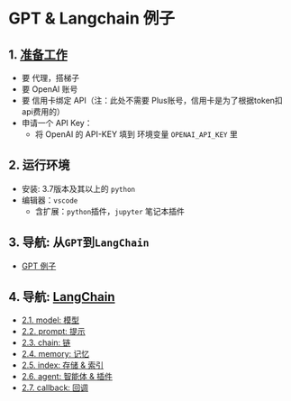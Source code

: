 # GPT & Langchain 例子

## 1. [准备工作](./src/share/00_setup.md)

+ 要 代理，搭梯子
+ 要 OpenAI 账号
+ 要 信用卡绑定 API（注：此处不需要 Plus账号，信用卡是为了根据token扣api费用的）
+ 申请一个 API Key：
    - 将 OpenAI 的 API-KEY 填到 环境变量 `OPENAI_API_KEY` 里

## 2. 运行环境

+ 安装: 3.7版本及其以上的 `python` 
+ 编辑器：`vscode`
    - 含扩展：`python`插件，`jupyter` 笔记本插件

## 3. 导航: 从`GPT`到`LangChain`

+ [GPT 例子](./src/share/01_chagpt.ipynb)

## 4. 导航: [LangChain](https://python.langchain.com/en/latest/)

+ [2.1. model: 模型](./src/components/01_model.ipynb)
+ [2.2. prompt: 提示](./src/components/02_prompt.ipynb)
+ [2.3. chain: 链](./src/components/03_chain.ipynb)
+ [2.4. memory: 记忆](./src/components/04_memory.ipynb)
+ [2.5. index: 存储 & 索引](./src/components/05_indexes.ipynb)
+ [2.6. agent: 智能体 & 插件](./src/components/06_agent.ipynb)
+ [2.7. callback: 回调](./src/components/07_callback.ipynb)